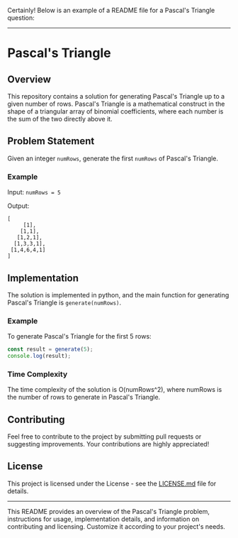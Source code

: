 Certainly! Below is an example of a README file for a Pascal's Triangle question:

---

# Pascal's Triangle

## Overview

This repository contains a solution for generating Pascal's Triangle up to a given number of rows. Pascal's Triangle is a mathematical construct in the shape of a triangular array of binomial coefficients, where each number is the sum of the two directly above it.

## Problem Statement

Given an integer `numRows`, generate the first `numRows` of Pascal's Triangle.

### Example

Input: `numRows = 5`

Output:
```
[
     [1],
    [1,1],
   [1,2,1],
  [1,3,3,1],
 [1,4,6,4,1]
]
```

## Implementation

The solution is implemented in python, and the main function for generating Pascal's Triangle is `generate(numRows)`.

### Example

To generate Pascal's Triangle for the first 5 rows:

```javascript
const result = generate(5);
console.log(result);
```

### Time Complexity

The time complexity of the solution is O(numRows^2), where numRows is the number of rows to generate in Pascal's Triangle.

## Contributing

Feel free to contribute to the project by submitting pull requests or suggesting improvements. Your contributions are highly appreciated!

## License

This project is licensed under the License - see the [LICENSE.md](LICENSE.md) file for details.

---

This README provides an overview of the Pascal's Triangle problem, instructions for usage, implementation details, and information on contributing and licensing. Customize it according to your project's needs.
